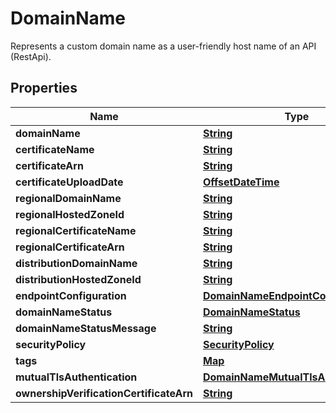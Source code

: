 

# DomainName

Represents a custom domain name as a user-friendly host name of an API (RestApi).

## Properties

| Name | Type | Description | Notes |
|------------ | ------------- | ------------- | -------------|
|**domainName** | [**String**](String.md) |  |  [optional] |
|**certificateName** | [**String**](String.md) |  |  [optional] |
|**certificateArn** | [**String**](String.md) |  |  [optional] |
|**certificateUploadDate** | [**OffsetDateTime**](OffsetDateTime.md) |  |  [optional] |
|**regionalDomainName** | [**String**](String.md) |  |  [optional] |
|**regionalHostedZoneId** | [**String**](String.md) |  |  [optional] |
|**regionalCertificateName** | [**String**](String.md) |  |  [optional] |
|**regionalCertificateArn** | [**String**](String.md) |  |  [optional] |
|**distributionDomainName** | [**String**](String.md) |  |  [optional] |
|**distributionHostedZoneId** | [**String**](String.md) |  |  [optional] |
|**endpointConfiguration** | [**DomainNameEndpointConfiguration**](DomainNameEndpointConfiguration.md) |  |  [optional] |
|**domainNameStatus** | [**DomainNameStatus**](DomainNameStatus.md) |  |  [optional] |
|**domainNameStatusMessage** | [**String**](String.md) |  |  [optional] |
|**securityPolicy** | [**SecurityPolicy**](SecurityPolicy.md) |  |  [optional] |
|**tags** | [**Map**](Map.md) |  |  [optional] |
|**mutualTlsAuthentication** | [**DomainNameMutualTlsAuthentication**](DomainNameMutualTlsAuthentication.md) |  |  [optional] |
|**ownershipVerificationCertificateArn** | [**String**](String.md) |  |  [optional] |



